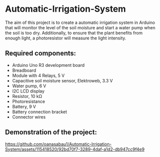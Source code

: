 # Automatic-Irrigation-System
The aim of this project is to create a automatic irrigation system in Arduino that will monitor the level of the soil moisture and start a water pump when the soil is too dry. Additionally, to ensure that the plant benefits from enough light,  a photoresistor will measure the light intensity.

## Required components:

- Arduino Uno R3 development board
- Breadboard
- Module with 4 Relays, 5 V
- Capacitive soil moisture sensor, Elektroweb, 3.3 V
- Water pump, 6 V
- I2C LCD display
- Resistor, 10 kΩ
- Photoresistance
- Battery, 9 V
- Battery connection bracket
- Connector wires

## Demonstration of the project:

https://github.com/oanasabau1/Automatic-Irrigation-System/assets/115418520/92bd70f7-3289-4daf-a1d2-db947cc9f4e9



